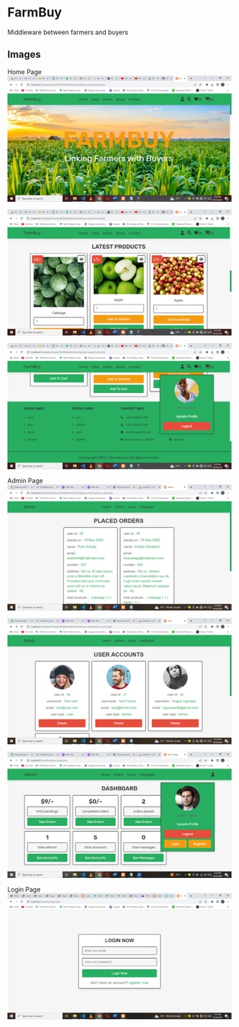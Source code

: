 # FarmBuy
Middleware between farmers and buyers

## Images
<!--Images-->
Home Page
![Picture 1](images/Screenshot%20(46).png)

![Picture 2](images/Screenshot%20(47).png)

![Picture 3](images/Screenshot%20(48).png)

Admin Page
![Picture 4](images/Screenshot%20(116).png)

![Picture 5](images/Screenshot%20(117).png)

![Picture 6](images/Screenshot%20(119).png)

Login Page
![Picture 7](images/Screenshot%20(144).png)
